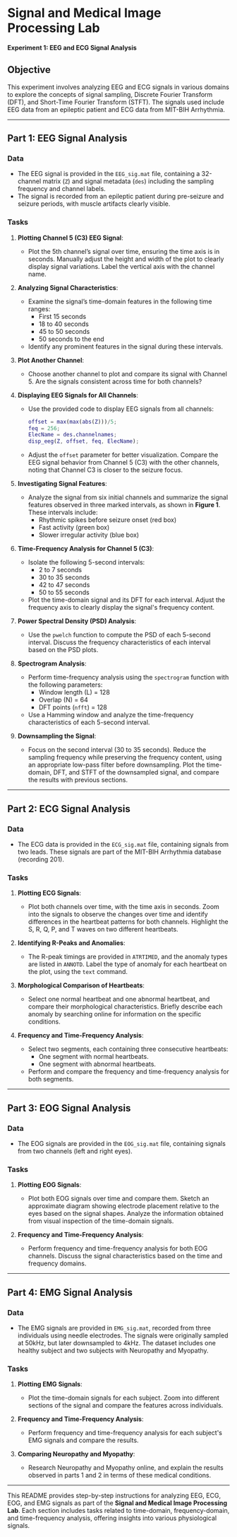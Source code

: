 # Signal and Medical Image Processing Lab  
**Experiment 1: EEG and ECG Signal Analysis**

## Objective
This experiment involves analyzing EEG and ECG signals in various domains to explore the concepts of signal sampling, Discrete Fourier Transform (DFT), and Short-Time Fourier Transform (STFT). The signals used include EEG data from an epileptic patient and ECG data from MIT-BIH Arrhythmia.

---

## Part 1: EEG Signal Analysis

### Data
- The EEG signal is provided in the `EEG_sig.mat` file, containing a 32-channel matrix (`Z`) and signal metadata (`des`) including the sampling frequency and channel labels.
- The signal is recorded from an epileptic patient during pre-seizure and seizure periods, with muscle artifacts clearly visible.

### Tasks

1. **Plotting Channel 5 (C3) EEG Signal**:
   - Plot the 5th channel’s signal over time, ensuring the time axis is in seconds. Manually adjust the height and width of the plot to clearly display signal variations. Label the vertical axis with the channel name.

2. **Analyzing Signal Characteristics**:
   - Examine the signal’s time-domain features in the following time ranges: 
     - First 15 seconds
     - 18 to 40 seconds
     - 45 to 50 seconds
     - 50 seconds to the end
   - Identify any prominent features in the signal during these intervals.

3. **Plot Another Channel**:
   - Choose another channel to plot and compare its signal with Channel 5. Are the signals consistent across time for both channels?

4. **Displaying EEG Signals for All Channels**:
   - Use the provided code to display EEG signals from all channels:
     ```matlab
     offset = max(max(abs(Z)))/5;
     feq = 256;
     ElecName = des.channelnames;
     disp_eeg(Z, offset, feq, ElecName);
     ```
   - Adjust the `offset` parameter for better visualization. Compare the EEG signal behavior from Channel 5 (C3) with the other channels, noting that Channel C3 is closer to the seizure focus.

5. **Investigating Signal Features**:
   - Analyze the signal from six initial channels and summarize the signal features observed in three marked intervals, as shown in **Figure 1**. These intervals include:
     - Rhythmic spikes before seizure onset (red box)
     - Fast activity (green box)
     - Slower irregular activity (blue box)

6. **Time-Frequency Analysis for Channel 5 (C3)**:
   - Isolate the following 5-second intervals:
     - 2 to 7 seconds
     - 30 to 35 seconds
     - 42 to 47 seconds
     - 50 to 55 seconds
   - Plot the time-domain signal and its DFT for each interval. Adjust the frequency axis to clearly display the signal's frequency content.

7. **Power Spectral Density (PSD) Analysis**:
   - Use the `pwelch` function to compute the PSD of each 5-second interval. Discuss the frequency characteristics of each interval based on the PSD plots.

8. **Spectrogram Analysis**:
   - Perform time-frequency analysis using the `spectrogram` function with the following parameters:
     - Window length (L) = 128
     - Overlap (N) = 64
     - DFT points (`nfft`) = 128
   - Use a Hamming window and analyze the time-frequency characteristics of each 5-second interval.

9. **Downsampling the Signal**:
   - Focus on the second interval (30 to 35 seconds). Reduce the sampling frequency while preserving the frequency content, using an appropriate low-pass filter before downsampling. Plot the time-domain, DFT, and STFT of the downsampled signal, and compare the results with previous sections.

---

## Part 2: ECG Signal Analysis

### Data
- The ECG data is provided in the `ECG_sig.mat` file, containing signals from two leads. These signals are part of the MIT-BIH Arrhythmia database (recording 201).

### Tasks

1. **Plotting ECG Signals**:
   - Plot both channels over time, with the time axis in seconds. Zoom into the signals to observe the changes over time and identify differences in the heartbeat patterns for both channels. Highlight the S, R, Q, P, and T waves on two different heartbeats.

2. **Identifying R-Peaks and Anomalies**:
   - The R-peak timings are provided in `ATRTIMED`, and the anomaly types are listed in `ANNOTD`. Label the type of anomaly for each heartbeat on the plot, using the `text` command.

3. **Morphological Comparison of Heartbeats**:
   - Select one normal heartbeat and one abnormal heartbeat, and compare their morphological characteristics. Briefly describe each anomaly by searching online for information on the specific conditions.

4. **Frequency and Time-Frequency Analysis**:
   - Select two segments, each containing three consecutive heartbeats:
     - One segment with normal heartbeats.
     - One segment with abnormal heartbeats.
   - Perform and compare the frequency and time-frequency analysis for both segments.

---

## Part 3: EOG Signal Analysis

### Data
- The EOG signals are provided in the `EOG_sig.mat` file, containing signals from two channels (left and right eyes).

### Tasks

1. **Plotting EOG Signals**:
   - Plot both EOG signals over time and compare them. Sketch an approximate diagram showing electrode placement relative to the eyes based on the signal shapes. Analyze the information obtained from visual inspection of the time-domain signals.

2. **Frequency and Time-Frequency Analysis**:
   - Perform frequency and time-frequency analysis for both EOG channels. Discuss the signal characteristics based on the time and frequency domains.

---

## Part 4: EMG Signal Analysis

### Data
- The EMG signals are provided in `EMG_sig.mat`, recorded from three individuals using needle electrodes. The signals were originally sampled at 50kHz, but later downsampled to 4kHz. The dataset includes one healthy subject and two subjects with Neuropathy and Myopathy.

### Tasks

1. **Plotting EMG Signals**:
   - Plot the time-domain signals for each subject. Zoom into different sections of the signal and compare the features across individuals.

2. **Frequency and Time-Frequency Analysis**:
   - Perform frequency and time-frequency analysis for each subject's EMG signals and compare the results.

3. **Comparing Neuropathy and Myopathy**:
   - Research Neuropathy and Myopathy online, and explain the results observed in parts 1 and 2 in terms of these medical conditions.

---

This README provides step-by-step instructions for analyzing EEG, ECG, EOG, and EMG signals as part of the **Signal and Medical Image Processing Lab**. Each section includes tasks related to time-domain, frequency-domain, and time-frequency analysis, offering insights into various physiological signals.

